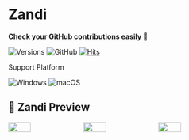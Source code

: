 # Zandi
**Check your GitHub contributions easily 🌳**

![Versions](https://shields.io/github/v/release/anojds/Zandi?display_name=tag)
![GitHub](https://img.shields.io/github/license/anojds/Zandi)
[![Hits](https://hits.seeyoufarm.com/api/count/incr/badge.svg?url=https://github.com/anojds/Zandi&count_bg=%2379C83D&title_bg=%23555555&icon=&icon_color=%23E7E7E7&title=hits&edge_flat=true)](https://hits.seeyoufarm.com)

Support Platform

![Windows](https://img.shields.io/badge/Windows-0078D6?style=for-the-badge&logo=windows&logoColor=white)
![macOS](https://img.shields.io/badge/mac%20os-000000?style=for-the-badge&logo=macos&logoColor=F0F0F0)

## 👀 Zandi Preview

<div style='display:flex'>
  <img style="width: 30%" src="https://user-images.githubusercontent.com/72495729/181492590-cce731d5-3951-4fe6-92da-7a01e7b491d5.png">
  <img style="width: 30%" src="https://user-images.githubusercontent.com/72495729/181493108-1c1a1bf9-b5c2-413f-b5ad-e897fe4fc6ce.png">
  <img style="width: 30%" src="https://user-images.githubusercontent.com/72495729/181492814-b255647c-10c4-413b-b605-15674cbc301c.png">
</div>
